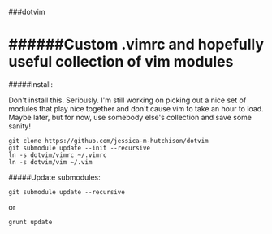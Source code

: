 ###dotvim

######Custom .vimrc and hopefully useful collection of vim modules
======

#####Install:

Don't install this. Seriously. I'm still working on picking out a nice set of modules that play nice together and don't cause vim to take an hour to load. Maybe later, but for now, use somebody else's collection and save some sanity!

```shell 
git clone https://github.com/jessica-m-hutchison/dotvim
git submodule update --init --recursive
ln -s dotvim/vimrc ~/.vimrc
ln -s dotvim/vim ~/.vim
```
#####Update submodules:

```shell
git submodule update --recursive
```
or
```shell
grunt update
```

